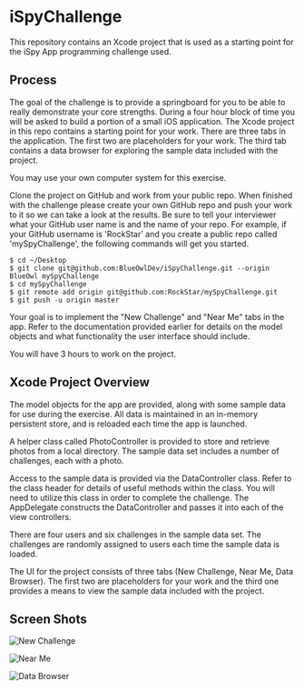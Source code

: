 # iSpyChallenge

This repository contains an Xcode project that is used as a starting point for the iSpy App programming challenge used.

## Process

The goal of the challenge is to provide a springboard for you to be able to really demonstrate your core strengths.  During a four hour block of time you will be asked to build a portion of a small iOS application.  The Xcode project in this repo contains a starting point for your work. There are three tabs in the application. The first two are placeholders for  your work. The third tab contains a data browser for exploring the sample data included with the project.

You may use your own computer system for this exercise.  

Clone the project on GitHub and work from your public repo.  When finished with the challenge please create your own GitHub repo and push your work to it so we can take a look at the results.  Be sure to tell your interviewer what your GitHub user name is and the name of your repo.  For example, if your GitHub username is 'RockStar' and you create a public repo called 'mySpyChallenge', the following commands will get you started.

````
$ cd ~/Desktop
$ git clone git@github.com:BlueOwlDev/iSpyChallenge.git --origin BlueOwl mySpyChallenge
$ cd mySpyChallenge
$ git remote add origin git@github.com:RockStar/mySpyChallenge.git
$ git push -u origin master
````

Your goal is to implement the "New Challenge" and "Near Me" tabs in the app.  Refer to the documentation provided earlier for details on the model objects and what functionality the user interface should include.

You will have 3 hours to work on the project. 

## Xcode Project Overview

The model objects for the app are provided, along with some sample data for use during the exercise.  All data is maintained in an in-memory persistent store, and is reloaded each time the app is launched.
 
A helper class called PhotoController is provided to store and retrieve photos from a local directory.  The sample data set includes a number of challenges, each with a photo.

Access to the sample data is provided via the DataController class. Refer to the class header for details of useful methods within the class.  You will need to utilize this class in order to complete the challenge.  The AppDelegate constructs the DataController and passes it into each of the view controllers.

There are four users and six challenges in the sample data set.  The challenges are randomly assigned to users each time the sample data is loaded.

The UI for the project consists of three tabs (New Challenge, Near Me, Data Browser).  The first two are placeholders for your work and the third one provides a means to view the sample data included with the project.

## Screen Shots

![New Challenge](NewChallenge.png)

![Near Me](NearMe.png)

![Data Browser](DataBrowser.png)
